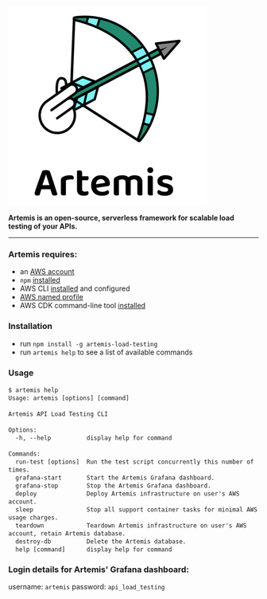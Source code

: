 ![Artemis logo](https://github.com/artemis-load-testing/artemis/blob/HEAD/assets/images/Artemis_logo_color.png)

**Artemis is an open-source, serverless framework for scalable load testing of your APIs.**

---

### Artemis requires:

- an [AWS account](https://portal.aws.amazon.com/gp/aws/developer/registration/index.html?nc2=h_ct&src=default)
- `npm` [installed](https://www.npmjs.com/get-npm)
- AWS CLI [installed](https://docs.aws.amazon.com/cli/latest/userguide/install-cliv2.html) and configured
- [AWS named profile](https://docs.aws.amazon.com/cli/latest/userguide/cli-configure-profiles.html)
- AWS CDK command-line tool [installed](https://docs.aws.amazon.com/cdk/latest/guide/cli.html)

### Installation

- run `npm install -g artemis-load-testing`
- run `artemis help` to see a list of available commands

### Usage

```
$ artemis help
Usage: artemis [options] [command]

Artemis API Load Testing CLI

Options:
  -h, --help          display help for command

Commands:
  run-test [options]  Run the test script concurrently this number of times.
  grafana-start       Start the Artemis Grafana dashboard.
  grafana-stop        Stop the Artemis Grafana dashboard.
  deploy              Deploy Artemis infrastructure on user's AWS account.
  sleep               Stop all support container tasks for minimal AWS usage charges.
  teardown            Teardown Artemis infrastructure on user's AWS account, retain Artemis database.
  destroy-db          Delete the Artemis database.
  help [command]      display help for command
```

### Login details for Artemis' Grafana dashboard:

username: `artemis`
password: `api_load_testing`
